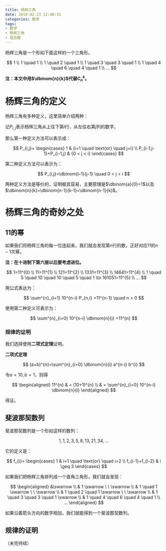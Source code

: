 ```yaml
---
title: 杨辉三角
date: 2019-02-23 12:48:31
categories: 数学
tags:
- 数学
- 杨辉三角
- 组合数
---
```


杨辉三角是一个形如下面这样的一个三角形。

$$
1 \\
1 \quad 1 \\
1 \quad 2 \quad 1 \\
1 \quad 3 \quad 3 \quad 1 \\
1 \quad 4 \quad 6 \quad 4 \quad 1 \\
...
$$

<!-- more -->

**注：本文中用$\dbinom{n}{k}$代替$C^{k}_{n}$。**

# 杨辉三角的定义

杨辉三角有多种定义，这里简单介绍两种：

记$P_{i,j}$表示杨辉三角从上往下第$i$行，从左往右第$j$列的数字。

那么第一种定义方法可以表示成：

$$
P_{i,j}=
\begin{cases}
1 & {i=1 \quad \text{or} \quad j=i} \\
P_{i-1,j-1}+P_{i-1,j} & {0 < j < i}
\end{cases}
$$

第二种定义方法可以表示为：

$$
P_{i,j}=\dbinom{i-1}{j-1} \quad 0 < j < i
$$

两种定义方法是等价的，证明极其容易，主要原理是$\dbinom{a}{0}=1$以及$\dbinom{n}{k}=\dbinom{n-1}{k-1}+\dbinom{n-1}{k}$。

# 杨辉三角的奇妙之处

## $11$的幂

如果我们将杨辉三角的每一位连起来，我们就会发现第$n$行的数，正好对应$11$的$n-1$次幂。

**注：在十进制下第六层以后要考虑进位。**

$$
1=11^{0} \\
11=11^{1} \\
121=11^{2} \\
1331=11^{3} \\
14641=11^{4} \\
1 \quad 5 \quad 10 \quad 10 \quad 5 \quad 1 \to 161051=11^{5} \\
...
$$

用公式表达为：

$$
\sum^{n}_{i=1} 10^{n-i} P_{n,i} =11^{n-1} \quad n > 0
$$

使用第二种定义可表示为：

$$
\sum^{n}_{i=0} 10^{n-i} \dbinom{n}{i} =11^{n}
$$

### 规律的证明

我们选择使用**二项式定理**证明。

**二项式定理**

$$
(a+b)^{n}=\sum^{n}_{i=0} \dbinom{n}{i} a^{n-i} b^{i}
$$

令$a=10,b=1$，则得

$$
\begin{aligned}
	11^{n} & = (10+1)^{n} \\
	& = \sum^{n}_{i=0} 10^{n-i} \dbinom{n}{i}
\end{aligned}
$$

得证。

## 斐波那契数列

斐波那契数列是一个形如这样的数列：

$$1,1,2,3,5,8,13,21,34,...$$

它的定义是：

$$
f_{i}=
\begin{cases}
1 & i=1 \quad \text{or} \quad i=2 \\
f_{i-1}+f_{i-2} & i \geq 3
\end{cases}
$$

如果我们把杨辉三角排列成一个直角三角形，我们就会发现：

$$
\begin{aligned}
&\swarrow \\
& 1 \swarrow \ \ \swarrow \\
& 1 \quad 1 \swarrow \ \ \swarrow \\
& 1 \quad 2 \quad 1 \swarrow \ \ \swarrow \\
& 1 \quad 3 \quad 3 \quad 1 \swarrow \\
& 1 \quad 4 \quad 6 \quad 4 \quad 1 \\
...
\end{aligned}
$$

如果沿着箭头方向的数字相加，我们就能得到一个斐波那契数列。

## 规律的证明

（未完待续）
